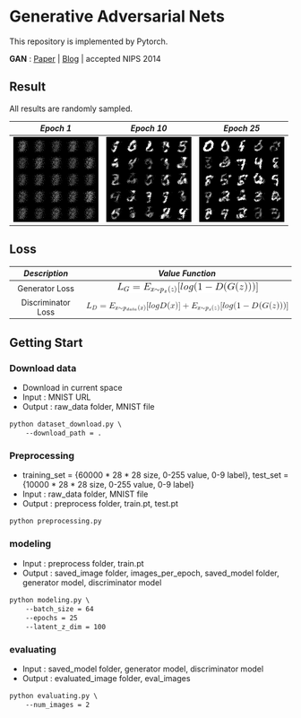 # Generative Adversarial Nets

This repository is implemented by Pytorch.

**GAN** : [Paper](https://papers.nips.cc/paper/5423-generative-adversarial-nets.pdf) | [Blog](https://kh-mo.github.io/generative-model/2019/05/03/generative_adversarial_nets/) | accepted NIPS 2014

## Result

All results are randomly sampled.

*Epoch 1* | *Epoch 10* | *Epoch 25*
:---: | :---: | :---: |
<img src = 'saved_image/1_epoch_image.png'> | <img src = 'saved_image/10_epoch_image.png'> | <img src = 'saved_image/25_epoch_image.png'>

## Loss

 *Description* |*Value Function* |
:---: | :---: |
Generator Loss | <img src = 'equation/g_loss.gif'> |
Discriminator Loss | <img src = 'equation/d_loss.gif'> |

## Getting Start
### Download data
- Download in current space
- Input : MNIST URL
- Output : raw_data folder, MNIST file
```shell
python dataset_download.py \
    --download_path = .
```

### Preprocessing
- training_set = {60000 * 28 * 28 size, 0-255 value, 0-9 label}, test_set = {10000 * 28 * 28 size, 0-255 value, 0-9 label} 
- Input : raw_data folder, MNIST file
- Output : preprocess folder, train.pt, test.pt
```shell
python preprocessing.py
```

### modeling
- Input : preprocess folder, train.pt
- Output : saved_image folder, images_per_epoch, saved_model folder, generator model, discriminator model
```shell
python modeling.py \
    --batch_size = 64
    --epochs = 25
    --latent_z_dim = 100
```

### evaluating
- Input : saved_model folder, generator model, discriminator model
- Output : evaluated_image folder, eval_images
```shell
python evaluating.py \
    --num_images = 2
```